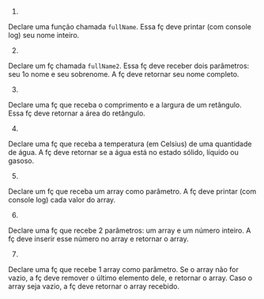 1)
Declare uma função chamada `fullName`. Essa fç deve printar (com console log) seu nome inteiro.


2)
Declare um fç chamada `fullName2`. Essa fç deve receber dois parâmetros: seu 1o nome e seu sobrenome. A fç deve retornar seu nome completo.


3)
Declare uma fç que receba o comprimento e a largura de um retângulo. Essa fç deve retornar a área do retângulo.


4)
Declare uma fç que receba a temperatura (em Celsius) de uma quantidade de água. A fç deve retornar se a água está no estado sólido, líquido ou gasoso.


5)
Declare um fç que receba um array como parâmetro. A fç deve printar (com console log) cada valor do array.


6)
Declare uma fç que recebe 2 parâmetros: um array e um número inteiro. A fç deve inserir esse número no array e retornar o array.


7)
Declare uma fç que recebe 1 array como parâmetro. Se o array não for vazio, a fç deve remover o último elemento dele, e retornar o array. Caso o array seja vazio, a fç deve retornar o array recebido.
